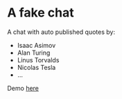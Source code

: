 # A fake chat

A chat with auto published quotes by:
- Isaac Asimov
- Alan Turing
- Linus Torvalds
- Nicolas Tesla
- ...

Demo [here](https://memories.artemg.com/ "memories: Demo")
